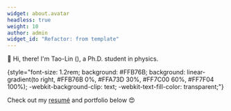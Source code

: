 ```yaml
---
widget: about.avatar
headless: true
weight: 10
author: admin
widget_id: "Refactor: from template"
---
```

👋 Hi, there! I'm Tao-Lin (), a Ph.D. student in physics.

{style="font-size: 1.2rem; background: #FFB76B; background: linear-gradient(to right, #FFB76B 0%, #FFA73D 30%, #FF7C00 60%, #FF7F04 100%); -webkit-background-clip: text; -webkit-text-fill-color: transparent;"}

Check out my [resumé](/about/) and portfolio below 😍